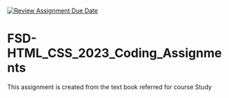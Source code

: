 [![Review Assignment Due Date](https://classroom.github.com/assets/deadline-readme-button-24ddc0f5d75046c5622901739e7c5dd533143b0c8e959d652212380cedb1ea36.svg)](https://classroom.github.com/a/w3Gre3m7)
# FSD-HTML_CSS_2023_Coding_Assignments
This assignment is created from the text book referred for course Study
